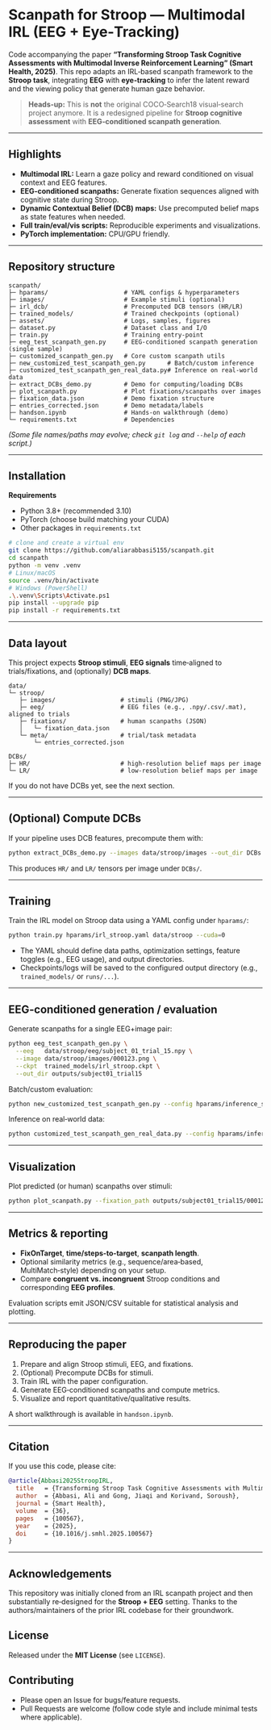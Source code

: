 # Scanpath for Stroop — Multimodal IRL (EEG + Eye‑Tracking)

Code accompanying the paper **“Transforming Stroop Task Cognitive Assessments with Multimodal Inverse Reinforcement Learning” (Smart Health, 2025)**. This repo adapts an IRL‑based scanpath framework to the **Stroop task**, integrating **EEG** with **eye‑tracking** to infer the latent reward and the viewing policy that generate human gaze behavior.

> **Heads‑up:** This is **not** the original COCO‑Search18 visual‑search project anymore. It is a redesigned pipeline for **Stroop cognitive assessment** with **EEG‑conditioned scanpath generation**.

---

## Highlights
- **Multimodal IRL:** Learn a gaze policy and reward conditioned on visual context and EEG features.
- **EEG‑conditioned scanpaths:** Generate fixation sequences aligned with cognitive state during Stroop.
- **Dynamic Contextual Belief (DCB) maps:** Use precomputed belief maps as state features when needed.
- **Full train/eval/vis scripts:** Reproducible experiments and visualizations.
- **PyTorch implementation:** CPU/GPU friendly.

---

## Repository structure
```
scanpath/
├─ hparams/                     # YAML configs & hyperparameters
├─ images/                      # Example stimuli (optional)
├─ irl_dcb/                     # Precomputed DCB tensors (HR/LR)
├─ trained_models/              # Trained checkpoints (optional)
├─ assets/                      # Logs, samples, figures
├─ dataset.py                   # Dataset class and I/O
├─ train.py                     # Training entry‑point
├─ eeg_test_scanpath_gen.py     # EEG‑conditioned scanpath generation (single sample)
├─ customized_scanpath_gen.py   # Core custom scanpath utils
├─ new_customized_test_scanpath_gen.py      # Batch/custom inference
├─ customized_test_scanpath_gen_real_data.py# Inference on real‑world data
├─ extract_DCBs_demo.py         # Demo for computing/loading DCBs
├─ plot_scanpath.py             # Plot fixations/scanpaths over images
├─ fixation_data.json           # Demo fixation structure
├─ entries_corrected.json       # Demo metadata/labels
├─ handson.ipynb                # Hands‑on walkthrough (demo)
└─ requirements.txt             # Dependencies
```
*(Some file names/paths may evolve; check `git log` and `--help` of each script.)*

---

## Installation
**Requirements**
- Python 3.8+ (recommended 3.10)
- PyTorch (choose build matching your CUDA)
- Other packages in `requirements.txt`

```bash
# clone and create a virtual env
git clone https://github.com/aliarabbasi5155/scanpath.git
cd scanpath
python -m venv .venv
# Linux/macOS
source .venv/bin/activate
# Windows (PowerShell)
.\.venv\Scripts\Activate.ps1
pip install --upgrade pip
pip install -r requirements.txt
```

---

## Data layout
This project expects **Stroop stimuli**, **EEG signals** time‑aligned to trials/fixations, and (optionally) **DCB maps**.
```
data/
└─ stroop/
   ├─ images/                  # stimuli (PNG/JPG)
   ├─ eeg/                     # EEG files (e.g., .npy/.csv/.mat), aligned to trials
   ├─ fixations/               # human scanpaths (JSON)
   │   └─ fixation_data.json
   └─ meta/                    # trial/task metadata
       └─ entries_corrected.json

DCBs/
├─ HR/                         # high‑resolution belief maps per image
└─ LR/                         # low‑resolution belief maps per image
```
If you do not have DCBs yet, see the next section.

---

## (Optional) Compute DCBs
If your pipeline uses DCB features, precompute them with:
```bash
python extract_DCBs_demo.py --images data/stroop/images --out_dir DCBs --device cuda:0
```
This produces `HR/` and `LR/` tensors per image under `DCBs/`.

---

## Training
Train the IRL model on Stroop data using a YAML config under `hparams/`:
```bash
python train.py hparams/irl_stroop.yaml data/stroop --cuda=0
```
- The YAML should define data paths, optimization settings, feature toggles (e.g., EEG usage), and output directories.
- Checkpoints/logs will be saved to the configured output directory (e.g., `trained_models/` or `runs/...`).

---

## EEG‑conditioned generation / evaluation
Generate scanpaths for a single EEG+image pair:
```bash
python eeg_test_scanpath_gen.py \
  --eeg   data/stroop/eeg/subject_01_trial_15.npy \
  --image data/stroop/images/000123.png \
  --ckpt  trained_models/irl_stroop.ckpt \
  --out_dir outputs/subject01_trial15
```
Batch/custom evaluation:
```bash
python new_customized_test_scanpath_gen.py --config hparams/inference_stroop.yaml --out_dir outputs/custom_eval
```
Inference on real‑world data:
```bash
python customized_test_scanpath_gen_real_data.py --config hparams/inference_real.yaml --out_dir outputs/real_eval
```

---

## Visualization
Plot predicted (or human) scanpaths over stimuli:
```bash
python plot_scanpath.py --fixation_path outputs/subject01_trial15/000123_scanpath.json --image_dir data/stroop/images
```

---

## Metrics & reporting
- **FixOnTarget**, **time/steps‑to‑target**, **scanpath length**.
- Optional similarity metrics (e.g., sequence/area‑based, MultiMatch‑style) depending on your setup.
- Compare **congruent vs. incongruent** Stroop conditions and corresponding **EEG profiles**.

Evaluation scripts emit JSON/CSV suitable for statistical analysis and plotting.

---

## Reproducing the paper
1. Prepare and align Stroop stimuli, EEG, and fixations.
2. (Optional) Precompute DCBs for stimuli.
3. Train IRL with the paper configuration.
4. Generate EEG‑conditioned scanpaths and compute metrics.
5. Visualize and report quantitative/qualitative results.

A short walkthrough is available in `handson.ipynb`.

---

## Citation
If you use this code, please cite:
```bibtex
@article{Abbasi2025StroopIRL,
  title   = {Transforming Stroop Task Cognitive Assessments with Multimodal Inverse Reinforcement Learning},
  author  = {Abbasi, Ali and Gong, Jiaqi and Korivand, Soroush},
  journal = {Smart Health},
  volume  = {36},
  pages   = {100567},
  year    = {2025},
  doi     = {10.1016/j.smhl.2025.100567}
}
```

---

## Acknowledgements
This repository was initially cloned from an IRL scanpath project and then substantially re‑designed for the **Stroop + EEG** setting. Thanks to the authors/maintainers of the prior IRL codebase for their groundwork.

## License
Released under the **MIT License** (see `LICENSE`).

## Contributing
- Please open an Issue for bugs/feature requests.
- Pull Requests are welcome (follow code style and include minimal tests where applicable).

